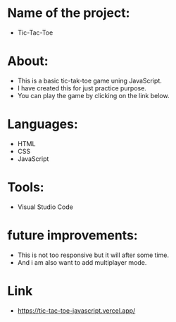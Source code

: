 # Name of the project:
- Tic-Tac-Toe 

# About:
- This is a basic tic-tak-toe game uning JavaScript.
- I have created this for just practice purpose.
- You can play the game by clicking on the link below.

# Languages:
- HTML
- CSS
- JavaScript 

# Tools:
- Visual Studio Code

# future improvements:
- This is not too responsive but it will after some time.
- And i am also want to add multiplayer mode.

# Link
- https://tic-tac-toe-javascript.vercel.app/


